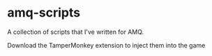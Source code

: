 # amq-scripts

A collection of scripts that I've written for AMQ. 

Download the TamperMonkey extension to inject them into the game
